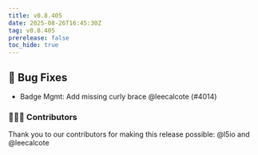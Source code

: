```yaml
---
title: v0.8.405
date: 2025-08-26T16:45:30Z
tag: v0.8.405
prerelease: false
toc_hide: true
---
```


## 🐛 Bug Fixes

- Badge Mgmt: Add missing curly brace @leecalcote (#4014)

### 👨🏽‍💻 Contributors

Thank you to our contributors for making this release possible:
@l5io and @leecalcote

